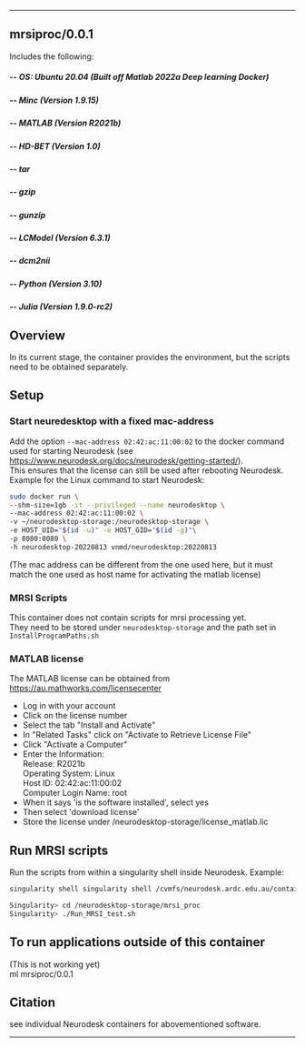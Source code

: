
----------------------------------
## mrsiproc/0.0.1 ##

Includes the following:  
##### -- OS: Ubuntu 20.04 (Built off Matlab 2022a Deep learning Docker)
##### -- Minc 						(Version 1.9.15)
##### -- MATLAB 					(Version R2021b)
##### -- HD-BET           (Version 1.0)
##### -- tar
##### -- gzip
##### -- gunzip
##### -- LCModel 					(Version 6.3.1)
##### -- dcm2nii
##### -- Python           (Version 3.10)
##### -- Julia            (Version 1.9.0-rc2)


Overview
--------------------------------------------
In its current stage, the container provides the environment, but the scripts need to be obtained separately.

Setup
---------------------------------------------
  ### Start neuredesktop with a fixed mac-address
  Add the option `--mac-address 02:42:ac:11:00:02` to the docker command used for starting Neurodesk (see https://www.neurodesk.org/docs/neurodesk/getting-started/).  
  This ensures that the license can still be used after rebooting Neurodesk.   
  Example for the Linux command to start Neurodesk:
  ```bash
  sudo docker run \
  --shm-size=1gb -it --privileged --name neurodesktop \
  --mac-address 02:42:ac:11:00:02 \
  -v ~/neurodesktop-storage:/neurodesktop-storage \
  -e HOST_UID="$(id -u)" -e HOST_GID="$(id -g)"\
  -p 8080:8080 \
  -h neurodesktop-20220813 vnmd/neurodesktop:20220813
  ```
  (The mac address can be different from the one used here, but it must match the one used as host name for activating the matlab license)

  ### MRSI Scripts
  This container does not contain scripts for mrsi processing yet.  
  They need to be stored under `neurodesktop-storage` and the path set in `InstallProgramPaths.sh`

  ### MATLAB license
  The MATLAB license can be obtained from https://au.mathworks.com/licensecenter
  - Log in with your account  
  - Click on the license number
  - Select the tab "Install and Activate"
  - In "Related Tasks" click on "Activate to Retrieve License File"
  - Click "Activate a Computer"
  - Enter the Information:  
    Release: R2021b  
    Operating System: Linux  
    Host ID: 02:42:ac:11:00:02  
    Computer Login Name: root
  - When it says 'is the software installed', select yes
  - Then select 'download license'
  - Store the license under /neurodesktop-storage/license_matlab.lic  
  
Run MRSI scripts
-----------------------------------------
Run the scripts from within a singularity shell inside Neurodesk. Example:
```bash
singularity shell singularity shell /cvmfs/neurodesk.ardc.edu.au/containers/mrsiproc_0.0.1_20221026/mrsiproc_0.0.1_20221026.simg
```
```bash
Singularity> cd /neurodesktop-storage/mrsi_proc
Singularity> ./Run_MRSI_test.sh
```

To run applications outside of this container
---------------------------------------------
  (This is not working yet)  
  ml mrsiproc/0.0.1

Citation
--------
  
  see individual Neurodesk containers for abovementioned software.

----------------------------------
